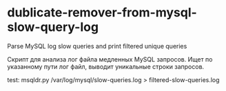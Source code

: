 # dublicate-remover-from-mysql-slow-query-log
Parse MySQL log slow queries and print filtered unique queries

Скрипт для анализа лог файла медленных MySQL запросов. Ищет по указанному пути лог файл, выводит уникальные строки запросов.

test: msqldr.py /var/log/mysql/slow-queries.log > filtered-slow-queries.log
